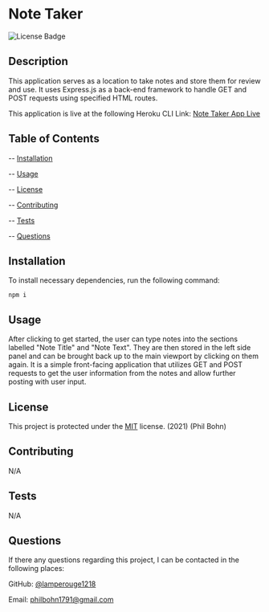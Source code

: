 # Note Taker 

![License Badge](https://img.shields.io/badge/license-MIT-blue)

## Description 

This application serves as a location to take notes and store them for review and use. It uses Express.js as a back-end framework to handle GET and POST requests using specified HTML routes. 

This application is live at the following Heroku CLI Link: [Note Taker App Live](https://protected-eyrie-71903.herokuapp.com/)

## Table of Contents

-- [Installation](#installation)

-- [Usage](#usage)

-- [License](#license)

-- [Contributing](#contributing)

-- [Tests](#tests)

-- [Questions](#questions)

## Installation
  
To install necessary dependencies, run the following command:

    npm i

## Usage

After clicking to get started, the user can type notes into the sections labelled "Note Title" and "Note Text". They are then stored in the left side panel and can be brought back up to the main viewport by clicking on them again. It is a simple front-facing application that utilizes GET and POST requests to get the user information from the notes and allow further posting with user input. 

## License

This project is protected under the [MIT](https://choosealicense.com/licenses/mit/) license. (2021) (Phil Bohn)

## Contributing

N/A

## Tests

N/A

## Questions

If there any questions regarding this project, I can be contacted in the following places:

GitHub: [@lamperouge1218](https://github.com/lamperouge1218)

Email: philbohn1791@gmail.com
